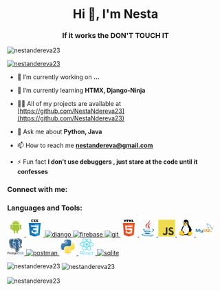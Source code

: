 <h1 align="center">Hi 👋, I'm Nesta</h1>
<h3 align="center">If it works the DON'T TOUCH IT</h3>

<p align="left"> <img src="[https://komarev.com/ghpvc/?username=nestandereva23&label=Profile%20views&color=0e75b6&style=flat](https://www.google.com/imgres?imgurl=https%3A%2F%2Fi.pinimg.com%2F736x%2F2a%2Fdd%2F55%2F2add55db330a10217d362a5122bbe049.jpg&tbnid=msBnCoNDNapKIM&vet=10CBIQxiAoAmoXChMIgIjJx_3bhwMVAAAAAB0AAAAAEBA..i&imgrefurl=https%3A%2F%2Fwww.pinterest.com%2Fpin%2Fthe-joy-of-programming--192317846579452502%2F&docid=Jo5Xy1LMofKDeM&w=736&h=736&itg=1&q=funny%20programming%20memes&client=firefox-b-lm&ved=0CBIQxiAoAmoXChMIgIjJx_3bhwMVAAAAAB0AAAAAEBA)" alt="nestandereva23" /> </p>

<p align="left"> <a href="https://github.com/ryo-ma/github-profile-trophy"><img src="https://github-profile-trophy.vercel.app/?username=nestandereva23" alt="nestandereva23" /></a> </p>

- 🔭 I’m currently working on **...**

- 🌱 I’m currently learning **HTMX, Django-Ninja**

- 👨‍💻 All of my projects are available at [https://github.com/NestaNdereva23](https://github.com/NestaNdereva23)

- 💬 Ask me about **Python, Java**

- 📫 How to reach me **nestandereva@gmail.com**

- ⚡ Fun fact **I don't use debuggers , just stare at the code until it confesses**

<h3 align="left">Connect with me:</h3>
<p align="left">
</p>

<h3 align="left">Languages and Tools:</h3>
<p align="left"> <a href="https://developer.android.com" target="_blank" rel="noreferrer"> <img src="https://raw.githubusercontent.com/devicons/devicon/master/icons/android/android-original-wordmark.svg" alt="android" width="40" height="40"/> </a>  <a href="https://www.w3schools.com/css/" target="_blank" rel="noreferrer"> <img src="https://raw.githubusercontent.com/devicons/devicon/master/icons/css3/css3-original-wordmark.svg" alt="css3" width="40" height="40"/> </a> <a href="https://www.djangoproject.com/" target="_blank" rel="noreferrer"> <img src="https://cdn.worldvectorlogo.com/logos/django.svg" alt="django" width="40" height="40"/> </a> <a href="https://firebase.google.com/" target="_blank" rel="noreferrer"> <img src="https://www.vectorlogo.zone/logos/firebase/firebase-icon.svg" alt="firebase" width="40" height="40"/> </a> <a href="https://git-scm.com/" target="_blank" rel="noreferrer"> <img src="https://www.vectorlogo.zone/logos/git-scm/git-scm-icon.svg" alt="git" width="40" height="40"/> </a> <a href="https://www.w3.org/html/" target="_blank" rel="noreferrer"> <img src="https://raw.githubusercontent.com/devicons/devicon/master/icons/html5/html5-original-wordmark.svg" alt="html5" width="40" height="40"/> </a> <a href="https://www.java.com" target="_blank" rel="noreferrer"> <img src="https://raw.githubusercontent.com/devicons/devicon/master/icons/java/java-original.svg" alt="java" width="40" height="40"/> </a> <a href="https://developer.mozilla.org/en-US/docs/Web/JavaScript" target="_blank" rel="noreferrer"> <img src="https://raw.githubusercontent.com/devicons/devicon/master/icons/javascript/javascript-original.svg" alt="javascript" width="40" height="40"/> </a> <a href="https://www.linux.org/" target="_blank" rel="noreferrer"> <img src="https://raw.githubusercontent.com/devicons/devicon/master/icons/linux/linux-original.svg" alt="linux" width="40" height="40"/> </a> <a href="https://www.mysql.com/" target="_blank" rel="noreferrer"> <img src="https://raw.githubusercontent.com/devicons/devicon/master/icons/mysql/mysql-original-wordmark.svg" alt="mysql" width="40" height="40"/> </a> <a href="https://www.postgresql.org" target="_blank" rel="noreferrer"> <img src="https://raw.githubusercontent.com/devicons/devicon/master/icons/postgresql/postgresql-original-wordmark.svg" alt="postgresql" width="40" height="40"/> </a> <a href="https://postman.com" target="_blank" rel="noreferrer"> <img src="https://www.vectorlogo.zone/logos/getpostman/getpostman-icon.svg" alt="postman" width="40" height="40"/> </a> <a href="https://www.python.org" target="_blank" rel="noreferrer"> <img src="https://raw.githubusercontent.com/devicons/devicon/master/icons/python/python-original.svg" alt="python" width="40" height="40"/> </a> <a href="https://reactjs.org/" target="_blank" rel="noreferrer"> <img src="https://raw.githubusercontent.com/devicons/devicon/master/icons/react/react-original-wordmark.svg" alt="react" width="40" height="40"/> </a> <a href="https://www.sqlite.org/" target="_blank" rel="noreferrer"> <img src="https://www.vectorlogo.zone/logos/sqlite/sqlite-icon.svg" alt="sqlite" width="40" height="40"/> </a> </p>

<p><img align="left" src="https://github-readme-stats.vercel.app/api/top-langs?username=nestandereva23&show_icons=true&locale=en&layout=compact" alt="nestandereva23" /></p>

<p>&nbsp;<img align="center" src="https://github-readme-stats.vercel.app/api?username=nestandereva23&show_icons=true&locale=en" alt="nestandereva23" /></p>

<p><img align="center" src="https://github-readme-streak-stats.herokuapp.com/?user=nestandereva23&" alt="nestandereva23" /></p>

